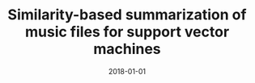 ---
# Documentation: https://wowchemy.com/docs/managing-content/

title: Similarity-based summarization of music files for support vector machines
subtitle: ''
summary: ''
authors:
- Jan F. Jakubik
- kwasnicka
tags: []
categories: []
date: '2018-01-01'
lastmod: 2022-10-07T05:01:52Z
featured: false
draft: false

# Featured image
# To use, add an image named `featured.jpg/png` to your page's folder.
# Focal points: Smart, Center, TopLeft, Top, TopRight, Left, Right, BottomLeft, Bottom, BottomRight.
image:
  caption: ''
  focal_point: ''
  preview_only: false

# Projects (optional).
#   Associate this post with one or more of your projects.
#   Simply enter your project's folder or file name without extension.
#   E.g. `projects = ["internal-project"]` references `content/project/deep-learning/index.md`.
#   Otherwise, set `projects = []`.
projects: []
publishDate: '2022-10-07T05:01:51.911372Z'
publication_types:
- '2'
abstract: ''
publication: '*Complexity*'
doi: 10.1155/2018/1935938
---